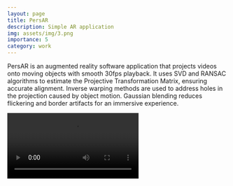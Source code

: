 ```yaml
---
layout: page
title: PersAR
description: Simple AR application
img: assets/img/3.png
importance: 5
category: work
---
```


PersAR is an augmented reality software application that projects videos onto moving objects with smooth 30fps playback. It uses SVD and RANSAC algorithms to estimate the Projective Transformation Matrix, ensuring accurate alignment. Inverse warping methods are used to address holes in the projection caused by object motion. Gaussian blending reduces flickering and border artifacts for an immersive experience. 

<div class="row">
    <video src="assets/video/results_PersAR_30fps.mp4" controls>
        PersAR.
    </video>
</div>
